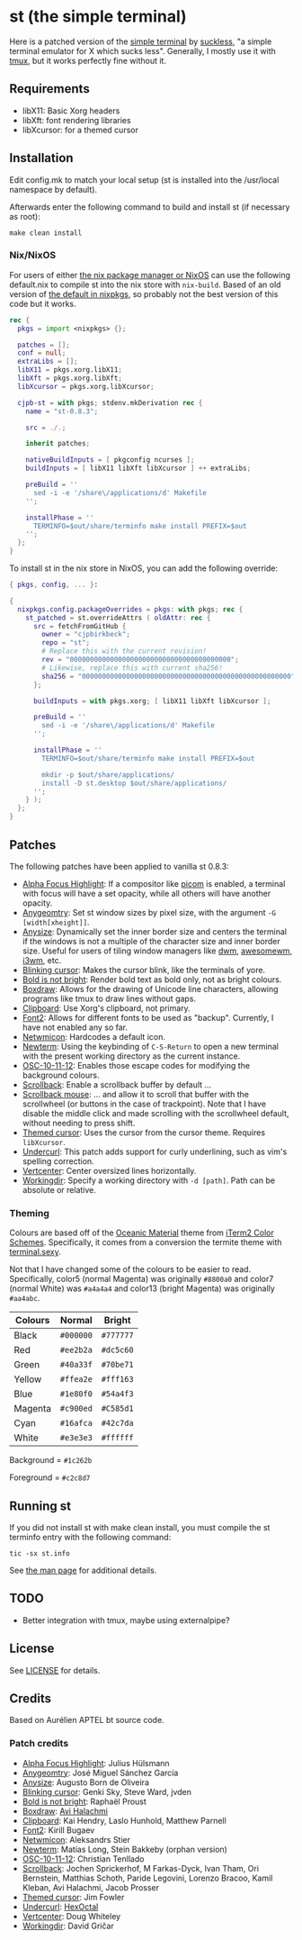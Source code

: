 # st (the simple terminal)
Here is a patched version of the [simple terminal](http://st.suckless.org/) by [suckless](http://www.suckless.org/), "a simple terminal emulator for X which sucks less". Generally, I mostly use it with [tmux](https://github.com/tmux/tmux/wiki), but it works perfectly fine without it.

## Requirements

* libX11: Basic Xorg headers
* libXft: font rendering libraries
* libXcursor: for a themed cursor

## Installation

Edit config.mk to match your local setup (st is installed into the /usr/local namespace by default).

Afterwards enter the following command to build and install st (if necessary as root):

`make clean install`

### Nix/NixOS

For users of either [the nix package manager or NixOS](https://www.nixos.org) can use the following default.nix to compile st into the nix store with `nix-build`. Based of an old version of [the default in nixpkgs](https://github.com/NixOS/nixpkgs/blob/master/pkgs/applications/terminal-emulators/st/default.nix), so probably not the best version of this code but it works.

```nix
rec {
  pkgs = import <nixpkgs> {};

  patches = [];
  conf = null;
  extraLibs = [];
  libX11 = pkgs.xorg.libX11;
  libXft = pkgs.xorg.libXft;
  libXcursor = pkgs.xorg.libXcursor;

  cjpb-st = with pkgs; stdenv.mkDerivation rec {
    name = "st-0.8.3";

    src = ./.;

    inherit patches;

    nativeBuildInputs = [ pkgconfig ncurses ];
    buildInputs = [ libX11 libXft libXcursor ] ++ extraLibs;

    preBuild = ''
      sed -i -e '/share\/applications/d' Makefile
    '';

    installPhase = ''
      TERMINFO=$out/share/terminfo make install PREFIX=$out
    '';
  };
}
```

To install st in the nix store in NixOS, you can add the following override:

```nix
{ pkgs, config, ... }:

{
  nixpkgs.config.packageOverrides = pkgs: with pkgs; rec {
    st_patched = st.overrideAttrs ( oldAttr: rec {
      src = fetchFromGitHub {
        owner = "cjpbirkbeck";
        repo = "st";
        # Replace this with the current revision!
        rev = "0000000000000000000000000000000000000000";
        # Likewise, replace this with current sha256!
        sha256 = "0000000000000000000000000000000000000000000000000000";
      };

      buildInputs = with pkgs.xorg; [ libX11 libXft libXcursor ];

      preBuild = ''
        sed -i -e '/share\/applications/d' Makefile
      '';

      installPhase = ''
        TERMINFO=$out/share/terminfo make install PREFIX=$out

        mkdir -p $out/share/applications/
        install -D st.desktop $out/share/applications/
      '';
    } );
  };
}
```

## Patches

The following patches have been applied to vanilla st 0.8.3:

* [Alpha Focus Highlight]( ./applied/st-alphaFocusHighlight-20200216-26cdfeb.diff ): If a compositor like [picom](http://github.com/yshui/picom) is enabled, a terminal with focus will have a set opacity, while all others will have another opacity.
* [Anygeomtry](./applied/st-anygeometry-0.8.1.diff): Set st window sizes by pixel size, with the argument `-G [width[xheight]]`.
* [Anysize]( ./applied/st-anysize-0.8.1.diff ): Dynamically set the inner border size and centers the terminal if the windows is not a multiple of the character size and inner border size. Useful for users of tiling window managers like [dwm](https://dwm.suckless.org), [awesomewm](https://www.awesomewm.org), [i3wm](https://i3wm.org), etc.
* [Blinking cursor]( ./applied/st-blinking_cursor-20200531-a2a7044.diff ): Makes the cursor blink, like the terminals of yore.
* [Bold is not bright](./applied/st-bold-is-not-bright-20190127-3be4cf1.diff): Render bold text as bold only, not as bright colours.
* [Boxdraw]( ./applied/st-boxdraw_v2-0.8.3.diff ): Allows for the drawing of Unicode line characters, allowing programs like tmux to draw lines without gaps.
* [Clipboard]( ./applied/st-clipboard-0.8.3.diff ): Use Xorg's clipboard, not primary.
* [Font2]( ./applied/st-font2-20190416-ba72400.diff ): Allows for different fonts to be used as "backup". Currently, I have not enabled any so far.
* [Netwmicon]( ./applied/st-netwmicon-0.8.4.diff ): Hardcodes a default icon.
* [Newterm]( ./applied/st-newterm-0.8.2.diff ): Using the keybinding of `C-S-Return` to open a new terminal with the present working directory as the current instance.
* [OSC-10-11-12]( ./applied/st-osc_10_11_12-20200418-66520e1.diff ): Enables those escape codes for modifying the background colours.
* [Scrollback]( ./applied/st-scrollback-20200419-72e3f6c.diff ): Enable a scrollback buffer by default …
* [Scrollback mouse]( ./applied/st-scrollback-mouse-20191024-a2c479c.diff ): … and allow it to scroll that buffer with the scrollwheel (or buttons in the case of trackpoint). Note that I have disable the middle click and made scrolling with the scrollwheel default, without needing to press shift.
* [Themed cursor]( ./applied/st-themed_cursor-0.8.1.diff ): Uses the cursor from the cursor theme. Requires `libXcursor`.
* [Undercurl](./applied/st-undercurl-0.8.4.diff): This patch adds support for curly underlining, such as vim's spelling correction.
* [Vertcenter]( ./applied/st-vertcenter-20180320-6ac8c8a.diff ): Center oversized lines horizontally.
* [Workingdir]( ./applied/st-workingdir-20200317-51e19ea.diff ): Specify a working directory with `-d [path]`. Path can be absolute or relative.

### Theming

Colours are based off of the [Oceanic Material](https://github.com/rahulpatel/oceanic-material-iterm) theme from [iTerm2 Color Schemes](https://github.com/mbadolato/iTerm2-Color-Schemes/). Specifically, it comes from a conversion the termite theme with [terminal.sexy](https://www.terminal.sexy).

Not that I have changed some of the colours to be easier to read. Specifically, color5 (normal Magenta) was originally `#8800a0` and color7 (normal White) was `#a4a4a4` and color13 (bright Magenta) was originally `#aa4abc`.

|Colours|  Normal   |  Bright   |
|-------|-----------|-----------|
|Black  | `#000000` | `#777777` |
|Red    | `#ee2b2a` | `#dc5c60` |
|Green  | `#40a33f` | `#70be71` |
|Yellow | `#ffea2e` | `#fff163` |
|Blue   | `#1e80f0` | `#54a4f3` |
|Magenta| `#c900ed` | `#C585d1` |
|Cyan   | `#16afca` | `#42c7da` |
|White  | `#e3e3e3` | `#ffffff` |

Background = `#1c262b`

Foreground = `#c2c8d7`

## Running st

If you did not install st with make clean install, you must compile the st terminfo entry with the following command:

`tic -sx st.info`

See [the man page](./st.1) for additional details.

## TODO

* Better integration with tmux, maybe using externalpipe?

## License

See [LICENSE](./LICENSE) for details.

## Credits
Based on Aurélien APTEL <aurelien dot aptel at gmail dot com> bt source code.

### Patch credits
* [Alpha Focus Highlight]( ./applied/st-alphaFocusHighlight-20200216-26cdfeb.diff ): Julius Hülsmann
* [Anygeomtry](./applied/st-anygeometry-0.8.1.diff): José Miguel Sánchez García
* [Anysize]( ./applied/st-anysize-0.8.1.diff ): Augusto Born de Oliveira
* [Blinking cursor]( ./applied/st-blinking_cursor-20200531-a2a7044.diff ): Genki Sky, Steve Ward, jvden
* [Bold is not bright](./applied/st-bold-is-not-bright-20190127-3be4cf1.diff): Raphaël Proust
* [Boxdraw]( ./applied/st-boxdraw_v2-0.8.3.diff ): [Avi Halachmi](https://github.com/avih)
* [Clipboard]( ./applied/st-clipboard-0.8.3.diff ): Kai Hendry, Laslo Hunhold, Matthew Parnell
* [Font2]( ./applied/st-font2-20190416-ba72400.diff ): Kirill Bugaev
* [Netwmicon]( ./applied/st-netwmicon-0.8.4.diff ): Aleksandrs Stier
* [Newterm]( ./applied/st-newterm-0.8.2.diff ): Matías Long, Stein Bakkeby (orphan version)
* [OSC-10-11-12]( ./applied/st-osc_10_11_12-20200418-66520e1.diff ): Christian Tenllado
* [Scrollback]( ./applied/st-scrollback-20200419-72e3f6c.diff ): Jochen Sprickerhof, M Farkas-Dyck, Ivan Tham, Ori Bernstein, Matthias Schoth, Paride Legovini, Lorenzo Bracoo, Kamil Kleban, Avi Halachmi, Jacob Prosser
* [Themed cursor]( ./applied/st-themed_cursor-0.8.1.diff ): Jim Fowler
* [Undercurl](./applied/st-undercurl-0.8.4.diff): [HexOctal](https://github.com/hexoctal)
* [Vertcenter]( ./applied/st-vertcenter-20180320-6ac8c8a.diff ): Doug Whiteley
* [Workingdir]( ./applied/st-workingdir-20200317-51e19ea.diff ): David Gričar
